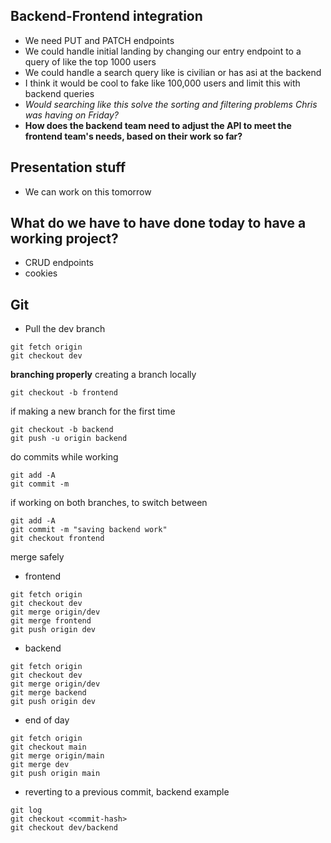 ## Backend-Frontend integration
* We need PUT and PATCH endpoints
* We could handle initial landing by changing our entry endpoint to a query of like the top 1000 users
* We could handle a search query like is civilian or has asi at the backend
* I think it would be cool to fake like 100,000 users and limit this with backend queries
* *Would searching like this solve the sorting and filtering problems Chris was having on Friday?*
* **How does the backend team need to adjust the API to meet the frontend team's needs, based on their work so far?**
## Presentation stuff
* We can work on this tomorrow
## What do we have to have done today to have a working project?
* CRUD endpoints
* cookies
## Git
* Pull the dev branch 
```
git fetch origin
git checkout dev
```
**branching properly** 
creating a branch locally
```
git checkout -b frontend  
```
if making a new branch for the first time
```
git checkout -b backend  
git push -u origin backend
```
do commits while working
```
git add -A
git commit -m
```
if working on both branches, to switch between
```
git add -A
git commit -m "saving backend work"
git checkout frontend
```
merge safely
* frontend
```
git fetch origin
git checkout dev
git merge origin/dev
git merge frontend 
git push origin dev
```
* backend
```
git fetch origin
git checkout dev
git merge origin/dev
git merge backend 
git push origin dev

```
* end of day
```
git fetch origin
git checkout main
git merge origin/main
git merge dev
git push origin main
```
* reverting to a previous commit, backend example
```
git log
git checkout <commit-hash>
git checkout dev/backend
```

